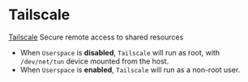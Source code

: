 # Tailscale

[Tailscale](https://tailscale.com) Secure remote access to shared resources

- When `Userspace` is **disabled**, `Tailscale` will run as root, with `/dev/net/tun` device mounted from the host.
- When `Userspace` is **enabled**, `Tailscale` will run as a non-root user.
